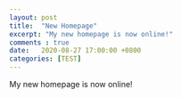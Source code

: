 ```yaml
---
layout: post
title:  "New Homepage"
excerpt: "My new homepage is now online!"
comments : true
date:   2020-08-27 17:00:00 +0800
categories: [TEST]
---
```

My new homepage is now online!
